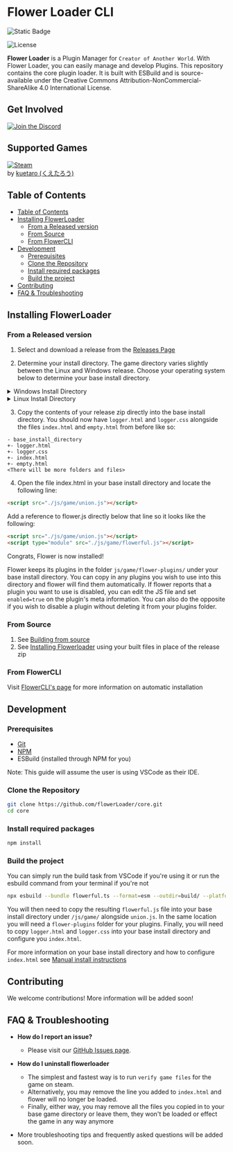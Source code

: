 <h1>Flower Loader CLI</h1>

![Static Badge](https://img.shields.io/badge/Language-Typescript_ESM-blue?style=for-the-badge&logo=typescript)

![License](https://img.shields.io/badge/License-CC_BY--NC--SA_4.0-yellowgreen?style=for-the-badge&logo=creativecommons)

**Flower Loader** is a Plugin Manager for `Creator of Another World`. With Flower Loader, you can easily manage and develop Plugins. This repository contains the core plugin loader. It is built with ESBuild and is source-available under the Creative Commons Attribution-NonCommercial-ShareAlike 4.0 International License.

<h2>Get Involved</h2>

[![Join the Discord](https://img.shields.io/discord/1239786034561028136?color=5865F2&label=Join+The+Discord&logo=discord&style=for-the-badge)](https://discord.gg/kHSEXyawFY)

<h2>Supported Games</h2>

[![Steam](https://img.shields.io/badge/Steam-Creator_Of_Another_World-1b2838?style=for-the-badge&logo=steam)](https://store.steampowered.com/app/2761610/Creator_of_Another_World/)  
by [kuetaro (くえたろう)](https://store.steampowered.com/curator/44822906)

## Table of Contents

- [Table of Contents](#table-of-contents)
- [Installing FlowerLoader](#installing-flowerloader)
  - [From a Released version](#from-a-released-version)
  - [From Source](#from-source)
  - [From FlowerCLI](#from-flowercli)
- [Development](#development)
  - [Prerequisites](#prerequisites)
  - [Clone the Repository](#clone-the-repository)
  - [Install required packages](#install-required-packages)
  - [Build the project](#build-the-project)
- [Contributing](#contributing)
- [FAQ \& Troubleshooting](#faq--troubleshooting)

## Installing FlowerLoader

### From a Released version

1. Select and download a release from the [Releases Page](https://github.com/flowerLoader/core/releases)

2. Determine your install directory. The game directory varies slightly between the Linux and Windows release. Choose your operating system below to determine your base install directory.

<details>
<summary>Windows Install Directory</summary>

To find Your base install directory right click on steam and select Manage>Browse Local Files then navigate to:

`/game`

You should see the files `index.html` and `empty.html`. This folder is your base install directory. All instructions will be given with this folder as the root in mind.
</details>

<details>
<summary>Linux Install Directory</summary>

To find Your base install directory right click on steam and select Manage>Browse Local Files then navigate to:

`/gamedata/game`

You should see the files `index.html` and `empty.html`. This folder is your base install directory. All instructions will be given with this folder as the root in mind.
</details>

3. Copy the contents of your release zip directly into the base install directory. You should now have `logger.html` and `logger.css` alongside the files `index.html` and `empty.html` from before like so:
   
```plaintext
- base_install_directory
+- logger.html
+- logger.css
+- index.html
+- empty.html
<There will be more folders and files>
```

4. Open the file index.html in your base install directory and locate the following line:
```html
<script src="./js/game/union.js"></script>
```
Add a reference to flower.js directly below that line so it looks like the following:
```html
<script src="./js/game/union.js"></script>
<script type="module" src="./js/game/flowerful.js"></script>
```

Congrats, Flower is now installed!

Flower keeps its plugins in the folder `js/game/flower-plugins/` under your base install directory. You can copy in any plugins you wish to use into this directory and flower will find them automatically. If flower reports that a plugin you want to use is disabled, you can edit the JS file and set `enabled=true` on the plugin's meta information. You can also do the opposite if you wish to disable a plugin without deleting it from your plugins folder.

### From Source

1. See [Building from source](#development)
2. See [Installing Flowerloader](#from-a-released-version) using your built files in place of the release zip

### From FlowerCLI

Visit [FlowerCLI's page](https://github.com/flowerLoader/tool) for more information on automatic installation

## Development

### Prerequisites

- [Git](https://git-scm.com/downloads)
- [NPM](https://nodejs.org/en/download/package-manager)
- ESBuild (installed through NPM for you)

Note: This guide will assume the user is using VSCode as their IDE.

### Clone the Repository

```bash
git clone https://github.com/flowerLoader/core.git
cd core
```

### Install required packages

```bash
npm install
```

### Build the project

You can simply run the build task from VSCode if you're using it or run the esbuild command from your terminal if you're not

```bash
npx esbuild --bundle flowerful.ts --format=esm --outdir=build/ --platform=node
```

You will then need to copy the resulting `flowerful.js` file into your base install directory under `/js/game/` alongside `union.js`. In the same location you will need a `flower-plugins` folder for your plugins. Finally, you will need to copy `logger.html` and `logger.css` into your base install directory and configure you `index.html`.

For more information on your base install directory and how to configure `index.html` see [Manual install instructions](#from-a-released-version)

## Contributing

We welcome contributions! More information will be added soon!

## FAQ & Troubleshooting
  
- **How do I report an issue?**
  - Please visit our [GitHub Issues page](https://github.com/flowerLoader/core/issues).

- **How do I uninstall flowerloader**
  - The simplest and fastest way is to run `verify game files` for the game on steam.
  - Alternatively, you may remove the line you added to `index.html` and flower will no longer be loaded.
  - Finally, either way, you may remove all the files you copied in to your base game directory or leave them, they won't be loaded or effect the game in any way anymore

- More troubleshooting tips and frequently asked questions will be added soon.
